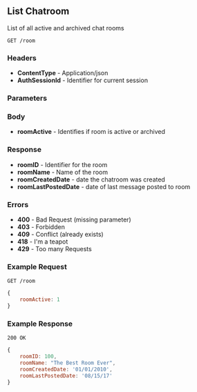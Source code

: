## List Chatroom
List of all active and archived chat rooms

`GET /room`

### Headers
- **ContentType** - Application/json
- **AuthSessionId** - Identifier for current session

### Parameters

### Body
- **roomActive** - Identifies if room is active or archived

### Response
- **roomID** - Identifier for the room
- **roomName** - Name of the room
- **roomCreatedDate** - date the chatroom was created
- **roomLastPostedDate** - date of last message posted to room

### Errors
- **400** - Bad Request (missing parameter)
 - **403** - Forbidden
 - **409** - Conflict (already exists)
 - **418** - I'm a teapot
 - **429** - Too many Requests

### Example Request
`GET /room`

```javascript
{
	roomActive: 1
}
```

### Example Response
`200 OK`

```javascript
{
	roomID: 100,
	roomName: "The Best Room Ever",
	roomCreatedDate: '01/01/2010',
	roomLastPostedDate: '08/15/17'
}
```